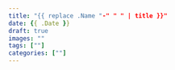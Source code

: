 ```yaml
---
title: "{{ replace .Name "-" " " | title }}"
date: {{ .Date }}
draft: true
images: ""
tags: [""]
categories: [""]
---
```

